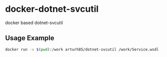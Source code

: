 # docker-dotnet-svcutil

docker based dotnet-svcutil

## Usage Example

```bash
docker run -v $(pwd):/work arturh85/dotnet-svcutil /work/Service.wsdl -n "*,MyNamespace.MyService" --wrapped -tf net6.0 --outputDir /work/ --outputFile MyService.cs
```
